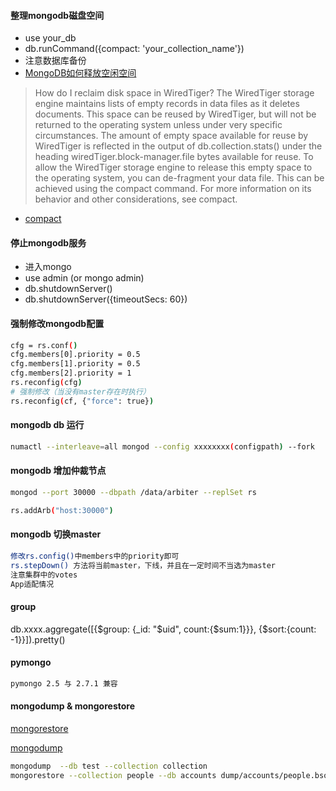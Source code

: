 #### 整理mongodb磁盘空间
* use your_db
* db.runCommand({compact: 'your_collection_name'})
* 注意数据库备份
* [MongoDB如何释放空闲空间](https://zhuanlan.zhihu.com/p/38979077)
> How do I reclaim disk space in WiredTiger?
The WiredTiger storage engine maintains lists of empty records in data files as it deletes documents. This space can be reused by WiredTiger, but will not be returned to the operating system unless under very specific circumstances.
> The amount of empty space available for reuse by WiredTiger is reflected in the output of db.collection.stats() under the heading wiredTiger.block-manager.file bytes available for reuse.
> To allow the WiredTiger storage engine to release this empty space to the operating system, you can de-fragment your data file. This can be achieved using the compact command. For more information on its behavior and other considerations, see compact.

* [compact](https://docs.mongodb.com/manual/reference/command/compact/#dbcmd.compact)


#### 停止mongodb服务
* 进入mongo 
* use admin (or mongo admin)
* db.shutdownServer()
* db.shutdownServer({timeoutSecs: 60})

#### 强制修改mongodb配置
``` bash
cfg = rs.conf()
cfg.members[0].priority = 0.5
cfg.members[1].priority = 0.5
cfg.members[2].priority = 1
rs.reconfig(cfg)
# 强制修改（当没有master存在时执行）
rs.reconfig(cf, {"force": true})
```

#### mongodb db 运行
``` bash
numactl --interleave=all mongod --config xxxxxxxx(configpath) --fork
```

#### mongodb 增加仲裁节点
``` bash
mongod --port 30000 --dbpath /data/arbiter --replSet rs

rs.addArb("host:30000")
```

#### mongodb 切换master
``` bash
修改rs.config()中members中的priority即可
rs.stepDown() 方法将当前master，下线，并且在一定时间不当选为master
注意集群中的votes
App适配情况
```


#### group
db.xxxx.aggregate([{$group: {_id: "$uid", count:{$sum:1}}}, {$sort:{count: -1}}]).pretty()

#### pymongo
``` bash
pymongo 2.5 与 2.7.1 兼容
```

#### mongodump & mongorestore
[mongorestore](https://docs.mongodb.com/v3.0/reference/program/mongorestore/)

[mongodump](https://docs.mongodb.com/v3.0/reference/program/mongodump/)
``` bash
mongodump  --db test --collection collection
mongorestore --collection people --db accounts dump/accounts/people.bson
```
